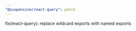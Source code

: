 ```yaml
---
"@suspensive/react-query": patch
---
```


fix(react-query): replace wildcard exports with named exports
